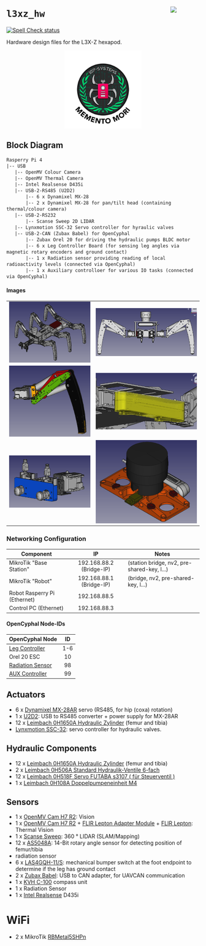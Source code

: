<a href="https://107-systems.org/"><img align="right" src="https://raw.githubusercontent.com/107-systems/.github/main/logo/107-systems.png" width="15%"></a>
`l3xz_hw`
=========
[![Spell Check status](https://github.com/107-systems/l3xz-hw/actions/workflows/spell-check.yml/badge.svg)](https://github.com/107-systems/l3xz-hw/actions/workflows/spell-check.yml)

Hardware design files for the L3X-Z hexapod.

<p align="center">
  <a href="https://github.com/107-systems/l3xz"><img src="https://raw.githubusercontent.com/107-systems/.github/main/logo/l3xz-logo-memento-mori-github.png" width="40%"></a>
</p>

## Block Diagram
```
Rasperry Pi 4
|-- USB
   |-- OpenMV Colour Camera
   |-- OpenMV Thermal Camera
   |-- Intel Realsense D435i
   |-- USB-2-RS485 (U2D2)
       |-- 6 x Dynamixel MX-28
       |-- 2 x Dynamixel MX-28 for pan/tilt head (containing thermal/colour camera)
   |-- USB-2-RS232
       |-- Scanse Sweep 2D LIDAR
   |-- Lynxmotion SSC-32 Servo controller for hyraulic valves
   |-- USB-2-CAN (Zubax Babel) for OpenCyphal
       |-- Zubax Orel 20 for driving the hydraulic pumps BLDC motor
       |-- 6 x Leg Controller Board (for sensing leg angles via magnetic rotary encoders and ground contact)
       |-- 1 x Radiation sensor providing reading of local radioactivity levels (connected via OpenCyphal)
       |-- 1 x Auxiliary controlloer for various IO tasks (connected via OpenCyphal)
```

#### Images
<table align="center">
  <tr>
    <td><img src="doc/images/l3xz.png" /></td>
    <td><img src="doc/images/l3xz_front.png" /></td>
  </tr>
  <tr>
    <td><img src="doc/images/leg.png" /></td>
    <td><img src="doc/images/radiation_sensor.png" /></td>
  </tr>
  <tr>
    <td><img src="doc/images/pan_tilt_head.png" /></td>
    <td><img src="doc/images/upper_deck.png" /></td>
  </tr>
</table>

### Networking Configuration
| Component | IP | Notes |
|-|:-:|-|
| MikroTik "Base Station" | 192.168.88.2 (Bridge-IP) | (station bridge, nv2, pre-shared-key, l...) |
| MikroTik "Robot" | 192.168.88.1 (Bridge-IP) | (bridge, nv2, pre-shared-key, l...) |
| Robot Rasperry Pi (Ethernet) | 192.168.88.5 | |
| Control PC (Ethernet) | 192.168.88.3 | |

#### OpenCyphal Node-IDs
| OpenCyphal Node | ID |
|-|:-:|
| [Leg Controller](https://github.com/107-systems/l3xz-fw_leg-controller) | 1-6 |
| Orel 20 ESC | 10 |
| [Radiation Sensor](https://github.com/107-systems/l3xz-fw_radiation_sensor) | 98 |
| [AUX Controller](https://github.com/107-systems/l3xz-fw_aux-controller) | 99 |

## Actuators
  - 6 x [Dynamixel MX-28AR](https://emanual.robotis.com/docs/en/dxl/mx/mx-28-2/) servo (RS485, for hip (coxa) rotation)
  - 1 x [U2D2](https://emanual.robotis.com/docs/en/parts/interface/u2d2/): USB to RS485 converter + power supply for MX-28AR 
  - 12 x [Leimbach 0H1650A Hydraulic Zylinder](http://leimbach-modellbau.de/Produkte/Hydraulik/Zylinder/0H16xxxA/) (femur and tibia)
  - [Lynxmotion SSC-32](http://www.lynxmotion.com/p-1032-ssc-32u-usb-servo-controller.aspx): servo controller for hydraulic valves.

## Hydraulic Components
  - 12 x [Leimbach 0H1650A Hydraulic Zylinder](http://leimbach-modellbau.de/Produkte/Hydraulik/Zylinder/0H16xxxA/) (femur and tibia)
  - 2 x [Leimbach 0H506A Standard Hydraulik-Ventile 6-fach](http://leimbach-modellbau.de/Produkte/Hydraulik/Ventile/0H50x/) 
  - 12 x [Leimbach 0H518F Servo FUTABA s3107 ( für Steuerventil )](http://leimbach-modellbau.de/Produkte/Elektronik/0H518F/) 
  - 1 x [Leimbach 0H108A Doppelpumpeneinheit M4](http://leimbach-modellbau.de/Produkte/Hydraulik/Pumpen/0H108(A)/) 

## Sensors
  - 1 x [OpenMV Cam H7 R2](https://openmv.io/collections/cams/products/openmv-cam-h7-r2): Vision
  - 1 x [OpenMV Cam H7 R2](https://openmv.io/collections/cams/products/openmv-cam-h7-r2) + [FLIR Lepton Adapter Module](https://openmv.io/collections/cams/products/flir-lepton-adapter-module) + [FLIR Lepton](https://store.groupgets.com/products/flir-lepton-3-5): Thermal Vision
  - 1 x [Scanse Sweep](https://github.com/scanse/sweep-sdk): 360 ° LIDAR (SLAM/Mapping)
  - 12 x [AS5048A](https://ams.com/en/as5048a): 14-Bit rotary angle sensor for detecting position of femur/tibia
  - radiation sensor
  - 6 x [LAS4GQH-11/S](https://www.conrad.de/de/p/tru-components-las4gqh-11-s-drucktaster-220-v-dc-0-50-a-1-x-aus-ein-tastend-1-st-1661900.html): mechanical bumper switch at the foot endpoint to determine if the leg has ground contact
  - 2 x [Zubax Babel](https://zubax.com/products/babel): USB to CAN adapter, for UAVCAN communication
  - 1 x [KVH C-100](https://www.kvh.com/admin/products/compasses/compass-systems/c100-compass-engine) compass unit
  - 1 x Radiation Sensor
  - 1 x [Intel Realsense](https://www.intelrealsense.com/depth-camera-d435i) D435i

# WiFi
  - 2 x MikroTik [RBMetal5SHPn](https://mikrotik.com/product/RBMetal5SHPn)
